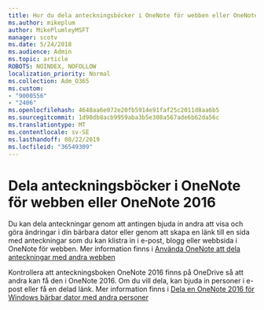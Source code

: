 ```yaml
---
title: Hur du dela anteckningsböcker i OneNote för webben eller OneNote 2016
ms.author: mikeplum
author: MikePlumleyMSFT
manager: scotv
ms.date: 5/24/2018
ms.audience: Admin
ms.topic: article
ROBOTS: NOINDEX, NOFOLLOW
localization_priority: Normal
ms.collection: Adm_O365
ms.custom:
- "9000556"
- "2406"
ms.openlocfilehash: 4648aa6e072e20fb5914e91faf25c2011d8aa6b5
ms.sourcegitcommit: 1d98db8acb9959aba3b5e308a567ade6b62da56c
ms.translationtype: MT
ms.contentlocale: sv-SE
ms.lasthandoff: 08/22/2019
ms.locfileid: "36549309"
---
```

# <a name="share-notebooks-in-onenote-for-the-web-or-onenote-2016"></a>Dela anteckningsböcker i OneNote för webben eller OneNote 2016

Du kan dela anteckningar genom att antingen bjuda in andra att visa och göra ändringar i din bärbara dator eller genom att skapa en länk till en sida med anteckningar som du kan klistra in i e-post, blogg eller webbsida i OneNote för webben. Mer information finns i [Använda OneNote att dela anteckningar med andra webben](https://support.office.com/article/D3481FBE-E06C-4883-B7E9-B2EE9F38AED3)

Kontrollera att anteckningsboken OneNote 2016 finns på OneDrive så att andra kan få den i OneNote 2016. Om du vill dela, kan bjuda in personer i e-post eller få en delad länk. Mer information finns i [Dela en OneNote 2016 för Windows bärbar dator med andra personer](https://support.office.com/article/d14b6033-7a95-4536-9216-bb0a5e0f8285)